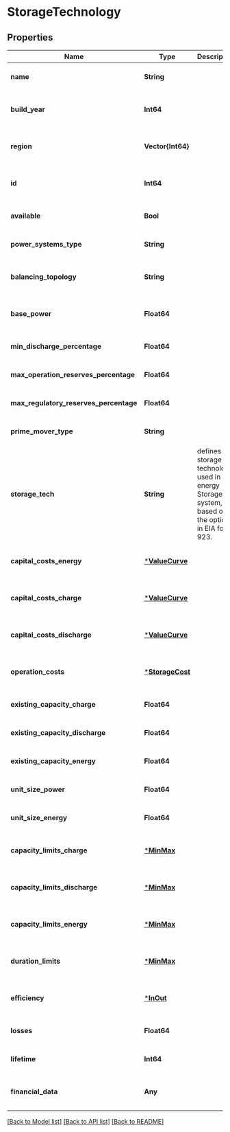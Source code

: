 # StorageTechnology


## Properties
Name | Type | Description | Notes
------------ | ------------- | ------------- | -------------
**name** | **String** |  | [default to nothing]
**build_year** | **Int64** |  | [optional] [default to nothing]
**region** | **Vector{Int64}** |  | [optional] [default to nothing]
**id** | **Int64** |  | [optional] [default to nothing]
**available** | **Bool** |  | [default to nothing]
**power_systems_type** | **String** |  | [default to nothing]
**balancing_topology** | **String** |  | [optional] [default to nothing]
**base_power** | **Float64** |  | [optional] [default to nothing]
**min_discharge_percentage** | **Float64** |  | [optional] [default to 0.0]
**max_operation_reserves_percentage** | **Float64** |  | [optional] [default to 0.0]
**max_regulatory_reserves_percentage** | **Float64** |  | [optional] [default to 0.0]
**prime_mover_type** | **String** |  | [optional] [default to "OT"]
**storage_tech** | **String** | defines the storage technology used in an energy Storage system, based on the options in EIA form 923. | [optional] [default to nothing]
**capital_costs_energy** | [***ValueCurve**](ValueCurve.md) |  | [optional] [default to nothing]
**capital_costs_charge** | [***ValueCurve**](ValueCurve.md) |  | [optional] [default to nothing]
**capital_costs_discharge** | [***ValueCurve**](ValueCurve.md) |  | [optional] [default to nothing]
**operation_costs** | [***StorageCost**](StorageCost.md) |  | [optional] [default to nothing]
**existing_capacity_charge** | **Float64** |  | [optional] [default to 0.0]
**existing_capacity_discharge** | **Float64** |  | [optional] [default to 0.0]
**existing_capacity_energy** | **Float64** |  | [optional] [default to 0.0]
**unit_size_power** | **Float64** |  | [optional] [default to 0.0]
**unit_size_energy** | **Float64** |  | [optional] [default to 0.0]
**capacity_limits_charge** | [***MinMax**](MinMax.md) |  | [optional] [default to nothing]
**capacity_limits_discharge** | [***MinMax**](MinMax.md) |  | [optional] [default to nothing]
**capacity_limits_energy** | [***MinMax**](MinMax.md) |  | [optional] [default to nothing]
**duration_limits** | [***MinMax**](MinMax.md) |  | [optional] [default to nothing]
**efficiency** | [***InOut**](InOut.md) |  | [optional] [default to nothing]
**losses** | **Float64** |  | [optional] [default to 1.0]
**lifetime** | **Int64** |  | [optional] [default to 100]
**financial_data** | **Any** |  | [optional] [default to nothing]


[[Back to Model list]](../README.md#models) [[Back to API list]](../README.md#api-endpoints) [[Back to README]](../README.md)


